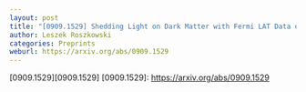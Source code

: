 ```yaml
---
layout: post
title: "[0909.1529] Shedding Light on Dark Matter with Fermi LAT Data on Gamma Rays"
author: Leszek Roszkowski
categories: Preprints
weburl: https://arxiv.org/abs/0909.1529
---
```


[0909.1529][0909.1529]
[0909.1529]: https://arxiv.org/abs/0909.1529
